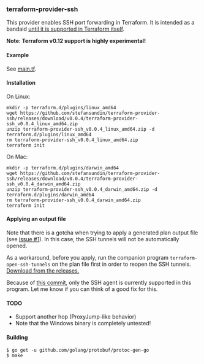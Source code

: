 ### terraform-provider-ssh

This provider enables SSH port forwarding in Terraform. It is intended as a
bandaid [until it is supported in Terraform itself](https://github.com/hashicorp/terraform/issues/8367).

**Note: Terraform v0.12 support is highly experimental!**

#### Example

See [main.tf](main.tf).

#### Installation

On Linux:

```shell
mkdir -p terraform.d/plugins/linux_amd64
wget https://github.com/stefansundin/terraform-provider-ssh/releases/download/v0.0.4/terraform-provider-ssh_v0.0.4_linux_amd64.zip
unzip terraform-provider-ssh_v0.0.4_linux_amd64.zip -d terraform.d/plugins/linux_amd64
rm terraform-provider-ssh_v0.0.4_linux_amd64.zip
terraform init
```

On Mac:

```shell
mkdir -p terraform.d/plugins/darwin_amd64
wget https://github.com/stefansundin/terraform-provider-ssh/releases/download/v0.0.4/terraform-provider-ssh_v0.0.4_darwin_amd64.zip
unzip terraform-provider-ssh_v0.0.4_darwin_amd64.zip -d terraform.d/plugins/darwin_amd64
rm terraform-provider-ssh_v0.0.4_darwin_amd64.zip
terraform init
```

#### Applying an output file

Note that there is a gotcha when trying to apply a generated plan output file (see [issue #1](https://github.com/stefansundin/terraform-provider-ssh/issues/1)). In this case, the SSH tunnels will not be automatically opened.

As a workaround, before you apply, run the companion program `terraform-open-ssh-tunnels` on the plan file first in order to reopen the SSH tunnels. [Download from the releases.](https://github.com/stefansundin/terraform-provider-ssh/releases/latest)

Because of [this commit](https://github.com/stefansundin/terraform-provider-ssh/commit/37fa9835b75fde095c863fca89e2f28a0169919d), only the SSH agent is currently supported in this program. Let me know if you can think of a good fix for this.

#### TODO

- Support another hop (ProxyJump-like behavior)
- Note that the Windows binary is completely untested!

#### Building

```
$ go get -u github.com/golang/protobuf/protoc-gen-go
$ make
```
